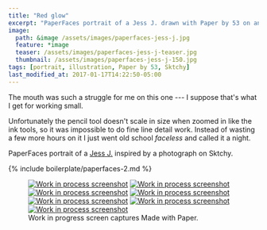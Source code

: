 ```yaml
---
title: "Red glow"
excerpt: "PaperFaces portrait of a Jess J. drawn with Paper by 53 on an iPad."
image: 
  path: &image /assets/images/paperfaces-jess-j.jpg 
  feature: *image
  teaser: /assets/images/paperfaces-jess-j-teaser.jpg
  thumbnail: /assets/images/paperfaces-jess-j-150.jpg
tags: [portrait, illustration, Paper by 53, Sktchy]
last_modified_at: 2017-01-17T14:22:50-05:00
---
```


The mouth was such a struggle for me on this one --- I suppose that's what I get for working small.

Unfortunately the pencil tool doesn't scale in size when zoomed in like the ink tools, so it was impossible to do fine line detail work. Instead of wasting a few more hours on it I just went old school *faceless* and called it a night.

PaperFaces portrait of a [Jess J.](http://sktchy.com/pFAWd) inspired by a photograph on Sktchy.

{% include boilerplate/paperfaces-2.md %}

<figure class="third">
  <a href="{{ site.url }}/assets/images/paperfaces-jess-j-process-1-lg.jpg"><img src="{{ site.url }}/assets/images/paperfaces-jess-j-process-1-600.jpg" alt="Work in process screenshot"></a>
  <a href="{{ site.url }}/assets/images/paperfaces-jess-j-process-2-lg.jpg"><img src="{{ site.url }}/assets/images/paperfaces-jess-j-process-2-600.jpg" alt="Work in process screenshot"></a>
  <a href="{{ site.url }}/assets/images/paperfaces-jess-j-process-3-lg.jpg"><img src="{{ site.url }}/assets/images/paperfaces-jess-j-process-3-600.jpg" alt="Work in process screenshot"></a>
  <a href="{{ site.url }}/assets/images/paperfaces-jess-j-process-4-lg.jpg"><img src="{{ site.url }}/assets/images/paperfaces-jess-j-process-4-600.jpg" alt="Work in process screenshot"></a>
  <a href="{{ site.url }}/assets/images/paperfaces-jess-j-process-5-lg.jpg"><img src="{{ site.url }}/assets/images/paperfaces-jess-j-process-5-600.jpg" alt="Work in process screenshot"></a>
  <a href="{{ site.url }}/assets/images/paperfaces-jess-j-process-6-lg.jpg"><img src="{{ site.url }}/assets/images/paperfaces-jess-j-process-6-600.jpg" alt="Work in process screenshot"></a>
  <a href="{{ site.url }}/assets/images/paperfaces-jess-j-process-7-lg.jpg"><img src="{{ site.url }}/assets/images/paperfaces-jess-j-process-7-600.jpg" alt="Work in process screenshot"></a>
  <figcaption>Work in progress screen captures Made with Paper.</figcaption>
</figure>
